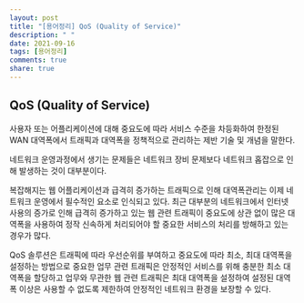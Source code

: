 ```yaml
---
layout: post
title: "[용어정리] QoS (Quality of Service)"
description: " "
date: 2021-09-16
tags: [용어정리]
comments: true
share: true
---
```


## QoS (Quality of Service)

사용자 또는 어플리케이션에 대해 중요도에 따라 서비스 수준을 차등화하여 한정된 WAN 대역폭에서 트래픽과 대역폭을 정책적으로 관리하는 제반 기술 및 개념을 말한다.

네트워크 운영과정에서 생기는 문제들은 네트워크 장비 문제보다 네트워크 홉잡으로 인해 발생하는 것이 대부분이다.

복잡해지는 웹 어플리케이션과 급격히 증가하는 트래픽으로 인해 대역폭관리는 이제 네트워크 운영에서 필수적인 요소로 인식되고 있다. 최근 대부분의 네트워크에서 인터넷 사용의 증가로 인해 급격히 증가하고 있는 웹 관련 트래픽이 중요도에 상관 없이 많은 대역폭을 사용하여 정작 신속하게 처리되어야 할 중요한 서비스의 처리를 방해하고 있는 경우가 많다. 

QoS 솔루션은 트래픽에 따라 우선순위를 부여하고 중요도에 따라 최소, 최대 대역폭을 설정하는 방법으로 중요한 업무 관련 트래픽은 안정적인 서비스를 위해 충분한 최소 대역폭을 할당하고 업무와 무관한 웹 관련 트래픽은 최대 대역폭을 설정하여 설정된 대역폭 이상은 사용할 수 없도록 제한하여 안정적인 네트워크 환경을 보장할 수 있다. 

 